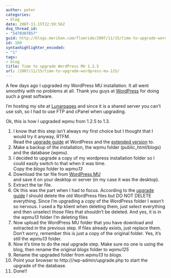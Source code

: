 ```yaml
---
author: peter
categories:
- blog
date: 2007-11-15T22:59:56Z
dsq_thread_id:
- "5470307857"
guid: http://blogs.merikan.com/flumride/2007/11/15/time-to-upgrade-wordpress-mu-125/
id: 109
syntaxhighlighter_encoded:
- "1"
tags:
- blog
title: Time to upgrade WordPress MU 1.2.5
url: /2007/11/15/time-to-upgrade-wordpress-mu-125/
---
```


A few days ago I upgraded my WordPress MU installation. It all went smoothly with no problems at all. Thank you guys at [WordPress](http://wordpress.org/) for doing such a great software.

I&#8217;m hosting my site at [Lunarpages](http://mu.wordpress.org/latest.tar.gz) and since it is a shared server you can&#8217;t use ssh, so I had to use FTP and cPanel when upgrading.

Ok, this is how I upgraded wpmu from 1.2.5 to 1.3.

  1. I know that this step isn&#8217;t always my first choice but I thought that I would try it anyway, RTFM.  
    Read the [upgrade guide](http://codex.wordpress.org/Upgrading_WordPress) at WordPress and the [extended version](http://codex.wordpress.org/Upgrading_WordPress_Extended) to.
  2. Make a backup of the installation, the wpmu folder (public_html/blogs) and the database (wpmu).
  3. I decided to upgrade a copy of my wordpress installation folder so I could easily switch to that when it was time.  
    Copy the _blogs_ folder to _wpmu13_
  4. Download the tar file from [WordPress MU](http://mu.wordpress.org/latest.tar.gz)  
    and save it on your desktop or server (in my case it was the desktop).
  5. Extract the tar file.
  6. Ok this was the part when I had to focus. According to the [upgrade guide](http://codex.wordpress.org/Upgrading_WordPress_Extended#Step_7:_Delete_the_old_WordPress_files) I should delete the old WordPress files but DO NOT DELETE everything. Since I&#8217;m upgrading a _copy_ of the WordPress folder I wasn&#8217;t so nervous. I used a ftp klient when deleting them, just select everything and then unselect those files that shouldn&#8217;t be deleted. And yes, it is in the _wpmu13_ folder I&#8217;m deleting files
  7. Now upload the WordPress MU folder that you have download and extracted in the previous step. If files already exists, just replace them. Don&#8217;t worry, remember this is just a copy of the original folder. Yes, it&#8217;s still the _wpmu13_ folder.
  8. Now it&#8217;s time to do the real upgrade step. Make sure no one is using the blog, then rename the original _blogs_ folder to _wpmu125_
  9. Rename the upgraded folder from _wpmu13_ to _blogs_.
 10. Point your browser to http://<your-domain>/wp-admin/upgrade.php to start the upgrade of the database.
 11. Done!!